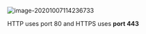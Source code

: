 ![image-20201007114236733](assets/network/image-20201007114236733.png)

 HTTP uses port 80 and HTTPS uses **port 443**